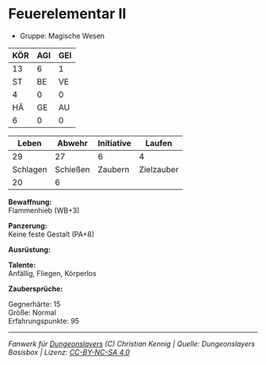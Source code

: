 # Feuerelementar II  
- Gruppe: Magische Wesen  

| KÖR | AGI | GEI |  
| --- | --- | --- |  
| 13  | 6   | 1   |
| ST  | BE  | VE  |  
| 4   | 0   | 0   |
| HÄ  | GE  | AU  |  
| 6   | 0   | 0   |


| Leben    | Abwehr   | Initiative | Laufen     |
| -------- | -------- | ---------- | ---------- |
| 29       | 27       | 6          | 4          |
| Schlagen | Schießen | Zaubern    | Zielzauber |
| 20       | 6        |            |            |

**Bewaffnung:**  
Flammenhieb (WB+3)

**Panzerung:**  
Keine feste Gestalt (PA+8)

**Ausrüstung:**  


**Talente:**  
Anfällig, Fliegen, Körperlos

**Zaubersprüche:**  


Gegnerhärte: 15  
Größe: Normal  
Erfahrungspunkte: 95  



___
*Fanwerk für [Dungeonslayers](https://www.dungeonslayers.net/) (C) Christian Kennig | Quelle: Dungeonslayers Basisbox | Lizenz: [CC-BY-NC-SA 4.0](https://creativecommons.org/licenses/by-nc-sa/4.0/deed.de)*